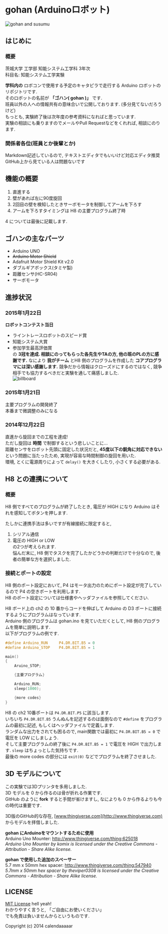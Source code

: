 gohan (Arduinoロボット)
==========  

![gohan and susumu](https://github.com/akinorihomma/gohan/blob/master/images/gohan_and_susumu.jpg)

はじめに
----------
### 概要

茨城大学 工学部 知能システム工学科 3年次  
科目名: 知能システム工学実験  

**学科内の** ロボコンで使用する予定のキャタピラで走行する Arduino ロボットのリポジトリです.  
そのロボットの名前が **「ゴハン( gohan )」** です.  
班員以外の人への情報共有の意味合いで公開しております. (多分見てないだろうけど)  
もっとも, 実験終了後は次年度の参考資料になればと思っています.  
実験の相談にも乗りますのでメールやPull Requestなどをくれれば, 相談にのります.

### 関係者各位(班員とか後輩とか)
Markdown記述しているので, テキストエディタでもいいけど対応エディタ推奨  
GitHub上から見ている人は問題ないです

機能の概要
----------
1. 直進する
2. 壁があれば左に90度旋回
3. 2回目の壁を検知したときサーボモータを制御してアームを下ろす  
4. アームを下ろすタイミングは H8 の主要プログラム終了時  

4 については最後に記載します.

ゴハンの主なパーツ
---------
+ Arduino UNO
+ ~~Arduino Motor Shield~~
+ Adafruit Motor Shield Kit v2.0
+ ダブルギアボックス(タミヤ製)
+ 距離センサ(HC-SR04)
+ サーボモータ  

進捗状況
----------

### 2015年1月22日
**ロボットコンテスト当日**
+ ライントレースロボットのスピード賞  
+ 知能システム大賞  
+ 参加学生最高評価賞  
の **3冠を達成. 相談にのってもらった各先生やTAの方, 他の班のPLの方に感謝です.**
なにより **我がチーム** とH8 側のプログラムを作成した **コアプログラマには深い感謝します.**
競争だから情報はクローズドにするのではなく, 競争相手でも協力するべきだと実験を通して痛感しました.  
![billboard](https://github.com/akinorihomma/gohan/blob/master/images/linetrace_billboard.jpg)

### 2015年1月21日  
主要プログラムの開発終了  
本番まで微調整のみになる  

### 2014年12月22日
直進から旋回までの工程を達成!  
ただし旋回は **時間** で制御するという悲しいことに...  
距離センサをロボット先頭に固定した状況だと, **45度以下の鋭角に対応できない** という問題に当たったため, 実現が容易な時間制御の旋回を用いた.  
環境, とくに電源周りによって ``` delay() ``` を大きくしたり, 小さくする必要がある.

H8 との連携について
----------

### 概要

H8 側ですべてのプログラムが終了したとき, 電圧が HIGH になり Arduino はそれを感知してボタンを押します.

たしかに連携手法は多いですが有線接続に限定すると,
1. シリアル通信  
2. 電圧の HIGH or LOW  
の2つが考えられます.  
悩んだ末に, H8 側でタスクを完了したかどうかの判断だけで十分なので, 後者の簡単な方を選択しました.  

### 接続とポートの設定
H8 側のポート設定において, P4 はモータ出力のためにポート設定が完了しているので P4 の空きポートを利用します.  
H8 のポート設定については仕様書やヘッダファイルを参照してください.  

H8 ボード上の ch2 の 10 番からコードを伸ばして Arduino の D3 ポートに接続するようにプログラムはなっています.  
Arduino 側のプログラムは gohan.ino を見ていただくとして, H8 側のプログラムを簡単に説明します.  
以下がプログラムの例です.  
``` C
#define Arduino_RUN     P4.DR.BIT.B5 = 0
#define Arduino_STOP    P4.DR.BIT.B5 = 1

main()
{
    Aruino_STOP;

    {主要プログラム}

    Arduino_RUN;
    sleep(1000);

    {more codes}
}
```

H8 の ch2 10番ポートは ```P4.DR.BIT.P5``` に該当します.  
いちいち ```P4.DR.BIT.B5``` うんぬんを記述するのは面倒なので ```#define``` をプログラムの最初に記述, もしくはヘッダファイルで定義します.  
ランダムな出力をされても困るので, main関数では最初に ```P4.DR.BIT.B5 = 0``` で電圧を LOW にしましょう.  
そして主要プログラムの終了後に ```P4.DR.BIT.B5 = 1``` で電圧を HIGH で出力します. ```sleep``` はちょっとした気持ちです.  
最後の more codes の部分には ```exit(0)``` などでプログラムを終了させました.  


3D モデルについて
----------
この実験では3Dプリンタを多用しました.  
3D モデルを 0 から作るのは骨が折れる作業です.  
GitHub のように **fork** すると手間が省けますし, なによりも 0 から作るよりも今の時代は重要です.  

3D版のGitHub的な存在, [www.thingiverse.com](http://www.thingiverse.com) からモデルを拝借しました.  

**gohan にArduinoをマウントするために使用**  
Arduino Uno Mounter:   http://www.thingiverse.com/thing:625018  
*Arduino Uno Mounter by komix is licensed under the Creative Commons - Attribution - Share Alike license.*  

**gohan で使用した追加のスペーサー**  
5.7 mm x 50mm hex spacer:   http://www.thingiverse.com/thing:547940  
*5.7mm x 50mm hex spacer by theviper0308 is licensed under the Creative Commons - Attribution - Share Alike license.*  


LICENSE
----------
[MIT License](http://ja.wikipedia.org/wiki/MIT_License) hell yeah!  
わかりやすく言うと, 「ご自由にお使いください」  
でも免責は負いませんからというものです.

Copyright (c) 2014 calendaaaaar
